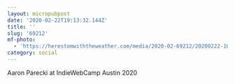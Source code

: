 ```yaml
---
layout: micropubpost
date: '2020-02-22T19:13:32.144Z'
title: ''
slug: '69212'
mf-photo:
  - 'https://herestomwiththeweather.com/media/2020-02-69212/20200222-105714.jpg'
category: social
---
```

Aaron Parecki at IndieWebCamp Austin 2020

